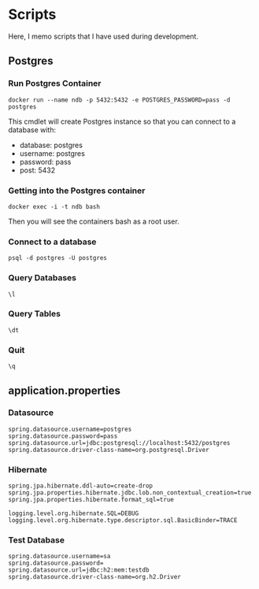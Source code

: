 # Scripts

Here, I memo scripts that I have used during development.

## Postgres

### Run Postgres Container

```
docker run --name ndb -p 5432:5432 -e POSTGRES_PASSWORD=pass -d postgres

```

This cmdlet will create Postgres instance so that you can connect to a database with:
* database: postgres
* username: postgres
* password: pass
* post: 5432

### Getting into the Postgres container

```
docker exec -i -t ndb bash
```

Then you will see the containers bash as a root user.

### Connect to a database

```
psql -d postgres -U postgres
```

### Query Databases

```
\l
```

### Query Tables

```
\dt
```

### Quit

```
\q
```

## application.properties

### Datasource

```
spring.datasource.username=postgres
spring.datasource.password=pass
spring.datasource.url=jdbc:postgresql://localhost:5432/postgres
spring.datasource.driver-class-name=org.postgresql.Driver
```

### Hibernate

```
spring.jpa.hibernate.ddl-auto=create-drop
spring.jpa.properties.hibernate.jdbc.lob.non_contextual_creation=true
spring.jpa.properties.hibernate.format_sql=true

logging.level.org.hibernate.SQL=DEBUG
logging.level.org.hibernate.type.descriptor.sql.BasicBinder=TRACE
```

### Test Database

```
spring.datasource.username=sa
spring.datasource.password=
spring.datasource.url=jdbc:h2:mem:testdb
spring.datasource.driver-class-name=org.h2.Driver